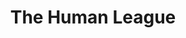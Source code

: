 ---
title: "The Human League"
summary: "Electronic band from Sheffield, England. Formed in 1977 by Martyn Ware and Ian Craig Marsh. Originally called 'The Future', but changed their name to 'The Human League' in 1978 with the addition of vocalist Phil Oakey and the release of the single \"Being Boiled\". This original lineup lasted until 1980, after which Ware and Marsh left to form . Oakey kept the band name and added female vocalists, and it is this incarnation that gained widespread popularity. Mainly known for a synthesizer based pop sound, in particular the song “Don’t You Want Me”. In 1982 The Human League released a remix album, Love and Dancing, under the band name as a nod to Barry White's disco-era ."
image: "the-human-league.jpg"
apple_music_artist_url: "https://music.apple.com/gb/artist/the-human-league/14138758"
---